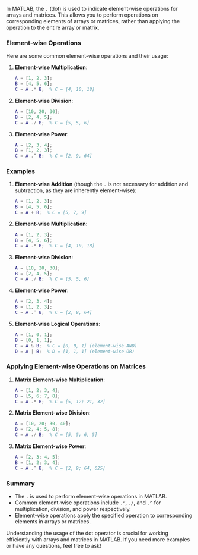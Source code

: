 In MATLAB, the `.` (dot) is used to indicate element-wise operations for arrays and matrices. This allows you to perform operations on corresponding elements of arrays or matrices, rather than applying the operation to the entire array or matrix.

### Element-wise Operations

Here are some common element-wise operations and their usage:

1. **Element-wise Multiplication**:

    ```matlab
    A = [1, 2, 3];
    B = [4, 5, 6];
    C = A .* B;  % C = [4, 10, 18]
    ```

2. **Element-wise Division**:

    ```matlab
    A = [10, 20, 30];
    B = [2, 4, 5];
    C = A ./ B;  % C = [5, 5, 6]
    ```

3. **Element-wise Power**:
    ```matlab
    A = [2, 3, 4];
    B = [1, 2, 3];
    C = A .^ B;  % C = [2, 9, 64]
    ```

### Examples

1. **Element-wise Addition** (though the `.` is not necessary for addition and subtraction, as they are inherently element-wise):

    ```matlab
    A = [1, 2, 3];
    B = [4, 5, 6];
    C = A + B;  % C = [5, 7, 9]
    ```

2. **Element-wise Multiplication**:

    ```matlab
    A = [1, 2, 3];
    B = [4, 5, 6];
    C = A .* B;  % C = [4, 10, 18]
    ```

3. **Element-wise Division**:

    ```matlab
    A = [10, 20, 30];
    B = [2, 4, 5];
    C = A ./ B;  % C = [5, 5, 6]
    ```

4. **Element-wise Power**:

    ```matlab
    A = [2, 3, 4];
    B = [1, 2, 3];
    C = A .^ B;  % C = [2, 9, 64]
    ```

5. **Element-wise Logical Operations**:
    ```matlab
    A = [1, 0, 1];
    B = [0, 1, 1];
    C = A & B;  % C = [0, 0, 1] (element-wise AND)
    D = A | B;  % D = [1, 1, 1] (element-wise OR)
    ```

### Applying Element-wise Operations on Matrices

1. **Matrix Element-wise Multiplication**:

    ```matlab
    A = [1, 2; 3, 4];
    B = [5, 6; 7, 8];
    C = A .* B;  % C = [5, 12; 21, 32]
    ```

2. **Matrix Element-wise Division**:

    ```matlab
    A = [10, 20; 30, 40];
    B = [2, 4; 5, 8];
    C = A ./ B;  % C = [5, 5; 6, 5]
    ```

3. **Matrix Element-wise Power**:
    ```matlab
    A = [2, 3; 4, 5];
    B = [1, 2; 3, 4];
    C = A .^ B;  % C = [2, 9; 64, 625]
    ```

### Summary

-   The `.` is used to perform element-wise operations in MATLAB.
-   Common element-wise operations include `.*`, `./`, and `.^` for multiplication, division, and power respectively.
-   Element-wise operations apply the specified operation to corresponding elements in arrays or matrices.

Understanding the usage of the dot operator is crucial for working efficiently with arrays and matrices in MATLAB. If you need more examples or have any questions, feel free to ask!
